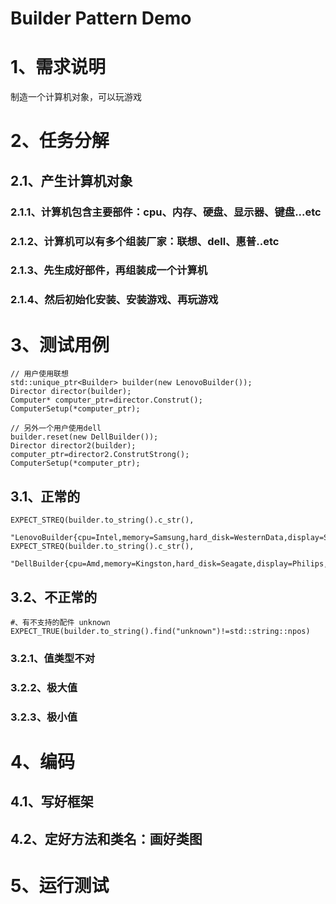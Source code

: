 # Builder Pattern Demo

# 1、需求说明

制造一个计算机对象，可以玩游戏

# 2、任务分解

## 2.1、产生计算机对象

### 2.1.1、计算机包含主要部件：cpu、内存、硬盘、显示器、键盘...etc

### 2.1.2、计算机可以有多个组装厂家：联想、dell、惠普..etc

### 2.1.3、先生成好部件，再组装成一个计算机

### 2.1.4、然后初始化安装、安装游戏、再玩游戏

# 3、测试用例

```
// 用户使用联想
std::unique_ptr<Builder> builder(new LenovoBuilder());
Director director(builder);
Computer* computer_ptr=director.Construt();
ComputerSetup(*computer_ptr);

// 另外一个用户使用dell
builder.reset(new DellBuilder());
Director director2(builder);
computer_ptr=director2.ConstrutStrong();
ComputerSetup(*computer_ptr);
```

## 3.1、正常的

```
EXPECT_STREQ(builder.to_string().c_str(),
    "LenovoBuilder{cpu=Intel,memory=Samsung,hard_disk=WesternData,display=Samsung,keyboard=Lenovo}")
EXPECT_STREQ(builder.to_string().c_str(),
    "DellBuilder{cpu=Amd,memory=Kingston,hard_disk=Seagate,display=Philips,keyboard=Logitech}")

```

## 3.2、不正常的

```
#、有不支持的配件 unknown
EXPECT_TRUE(builder.to_string().find("unknown")!=std::string::npos)
```

### 3.2.1、值类型不对

### 3.2.2、极大值

### 3.2.3、极小值

# 4、编码

## 4.1、写好框架

## 4.2、定好方法和类名：画好类图

# 5、运行测试